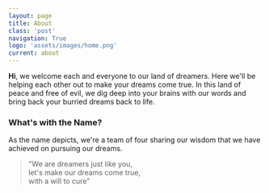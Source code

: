 ```yaml
---
layout: page
title: About
class: 'post'
navigation: True
logo: 'assets/images/home.png'
current: about
---
```


**Hi**, we welcome each and everyone to our land of dreamers. Here we'll be helping each other out to make your dreams come true. In this land of peace and free of evil, we dig deep into your brains with our words and bring back your burried dreams back to life.

### What's with the Name?
As the name depicts, we're a team of four sharing our wisdom that we have achieved on pursuing our dreams. 

> "We are dreamers just like you, 
> <br/>let's make our dreams come true, 
> <br/>with a will to cure"

